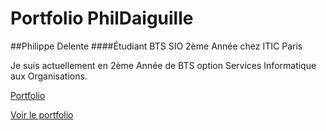 # Portfolio PhilDaiguille


##Philippe Delente
####Étudiant BTS SIO 2ème Année chez ITIC Paris
<p> Je suis actuellement en 2ème Année de BTS option Services Informatique aux Organisations. </p>

[Portfolio](./asset/Readme.png "Portfolio")


[Voir le portfolio](https://phildaiguille.github.io/Portfolio_PhilDaiguille/)

